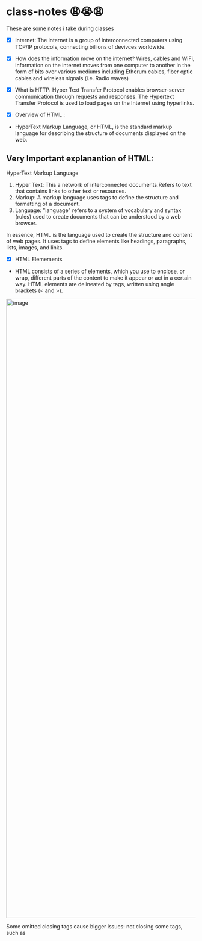 # class-notes <LEARNING HTML> 😩😭😩
These are some notes i take during classes 

- [x] Internet:
The internet is a group of interconnected computers using TCP/IP protocols, connecting billions of devivces worldwide.

- [x] How does the information move on the internet?
Wires, cables and WiFi, information on the internet moves from one computer to another in the form of bits over various mediums including Etherum cables, fiber optic cables and wireless signals (i.e. Radio waves)

- [x] What is HTTP: Hyper Text Transfer Protocol enables browser-server communication through requests and responses. The Hypertext Transfer Protocol is used to load pages on the Internet using hyperlinks.

- [x] Overview of HTML :
- HyperText Markup Language, or HTML, is the standard markup language for describing the structure of documents displayed on the web.

## Very Important explanantion of HTML: 
HyperText Markup Language 
1. Hyper Text: This a network of interconnected documents.Refers to text that contains links to other text or resources.
2. Markup: A markup language uses tags to define the structure and formatting of a document.
3. Language: "language" refers to a system of vocabulary and syntax (rules) used to create documents that can be understood by a web browser.

In essence, HTML is the language used to create the structure and content of web pages. It uses tags to define elements like headings, paragraphs, lists, images, and links.

- [x] HTML Elemements
- HTML consists of a series of elements, which you use to enclose, or wrap, different parts of the content to make it appear or act in a certain way. HTML elements are delineated by tags, written using angle brackets (< and >).

<img width="4152" height="1644" alt="image" src="https://github.com/user-attachments/assets/5e4a3bda-ec7c-42b3-9d47-b903b811cd88" />

Some omitted closing tags cause bigger issues: not closing some tags, such as <script>, <style>, <template>, <textarea>, and <title>, breaks subsequent content as shown in the following example.

```html
<p>If you add <strong>Strong</oops> text and <em>emphasised</doh> text but forget to close your tags, that doesn't cause the worst problems.</ohno>
<p>All that happens is your text continue to be bold and emphasized.</ohno>

<p>But not closing a `style` or `script` is a more serious issue. 
  <p>The script only shows because we changed the display.
  <style>
    p {
      color:red;
    }
    style {
      display: unset;
     }
  <p>text coming after 
  <table>
    <tr>
      <th>Optional closing
    <tr>
      <td>table cell
```

## Important notes:
There are two types of elements: replaced and non-replaced.

### Non-replaced elements:
The paragraph, header, and lists marked up in the earlier section are all non-replaced. Non-replaced elements have opening and (sometimes optional) closing tags that surround them and may include text and other tags as sub-elements.

### Replacable elements:
In web development, replaced elements are HTML elements whose content are replaced by external resources or content defined outside of the document structure, and are not considered in the CSS rendering model. 
The following can be replaced elements:
```html
<img>
<video>
<iframe>
<embed>
<fencedframe>
```

## HTML Document Structure:
HTML documents include a document type declaration and the <html> root element. Nested in the <html> element are the document head and document body. 

### Add to every HTML Document:
1. The first thing in any HTML document is the preamble. ```<!DOCTYPE html>``` tells the browser to use standards mode. If omitted, browsers will use a         different rendering mode known as quirks mode.
2. The ```<html>``` element is the root element for an HTML document. It is the parent of the ```<head>``` and ```<body>```, containing everything in the HTML document other than the doctype.
3. The lang language attribute added to the ```<html>``` tag defines the main language of the document.  For example, French is very different in Canada (fr-CA) versus Burkina Faso (fr-BF). This language declaration enables screen readers, search engines, and translation services to know the document language.

```HTML
<!DOCTYPE html>
<html lang="en-US">
  <head>
  </head>
  <body>
  </body>
</html>
```

The head contains all the metadata for a site or application. While the body contains all the visible content.
## The required components inside the head:
1. The character encoding. ```<meta charset="utf-8" />``` to ensure the browser can render the characters in that title and all the characters in the rest of the document.

Reference: `https://gorails.com/episodes/html-learning-path-html-document-structure?ref=dailydev`

2. The Document title:
Your home page and all additional pages should each have a unique title. ```<title>Machine Learning Workshop</title>```

3. The viewport metadata:
 it enables controlling a viewport's size and scale, and prevents the site's content from being sized down to fit a 960px site onto a 320px screen, it is definitely recommended. ```<meta name="viewport" content="width=device-width" />``` The preceding code means "make the site responsive, starting by making the width of the content the width of the screen".

So far, the outline for our HTML file is:
```HTNL
<!DOCTYPE html>
<html>
<head>
  <title>My First Web Page</title>
</head>
<body>
  <h1>Hello, World!</h1>
  <p>This is my first web page.</p>
</body>
</html>
```

# Headings and sections
## Site `<header>`

    <!-- start header -->
    <div id="pageHeader">
      <div id="title">Machine Learning Workshop</div>
      <!-- navigation -->
      <div id="navigation">
        <a href="#reg">Register</a>
        <a href="#about">About</a>
        <a href="#teachers">Instructors</a>
        <a href="#feedback">Testimonials</a>
      </div>
      <!-- end navigation bar -->
    </div>
    <!-- end of header -->

You can include `role` attributes to provide semantics to create a good accessibility object model (AOM) for screen readers:  

    <!-- start header -->
    <div role="banner">
      <div role="heading" aria-level="1">Machine Learning Workshop</div>
      <div role="navigation">
        <a href="#reg">Register</a>
        <a href="#about">About</a>
        <a href="#teachers">Instructors</a>
        <a href="#feedback">Testimonials</a>
      </div>
      <!-- end navigation bar -->
    <div>
    <!-- end of header -->


CSS can make (almost) any markup look right. But using the non-semantic `<div>` for everything actually creates extra work. To target multiple `<div>`s with CSS, you end up using ids or classes to identify the content. The code also includes a comment for each closing `</div>` to indicate which opening tag each `</div>` closed.

While the `id` and `class` attributes provide hooks for styling and JavaScript, they add no semantic value for the screen reader and (for the most part) the search engines.


# CSS
The ```<head>``` is where you include styles for your HTML. There are three ways to include CSS: ```<link>```, ```<style>```, and the ```style``` attribute. 
1.The `<link>` tag is the most preferable method of icluding sylesheets. The syntax is `<link rel="stylesheet" href="styles.css">`, where styles.css is the URL of your stylesheet.
The ``rel`` attribute defines the relationship: in this case ```stylesheet```. If you omit this, your CSS will not be linked.

2. The ```style``` is used when we want our style sheet to be within a cascade (poured on) layer but want to access and edit the file we include the the CSS with the ```@import``` inside a style

 ```HTML
<style>
  @import "styles.css" layer(firstLayer);
</style>
```

